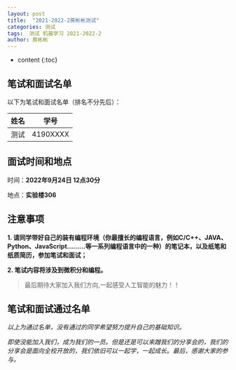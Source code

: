 ```yaml
---
layout: post
title:  "2021-2022-2房彬彬测试"
categories: 测试
tags:  测试 机器学习 2021-2022-2
author: 房彬彬
---
```


* content
{:toc}
## 笔试和面试名单

以下为笔试和面试名单（排名不分先后）：

| 姓名 | 学号 |
| ------ | -------- |
| 测试 | 4190XXXX |



## 面试时间和地点

时间：**2022年9月24日 12点30分**



地点：**实验楼306**



## 注意事项

**1. 请同学带好自己的装有编程环境（你最擅长的编程语言，例如C/C++、JAVA、Python、JavaScript.........等一系列编程语言中的一种）的笔记本，以及纸笔和纸质简历，参加笔试和面试；**

**2. 笔试内容将涉及到微积分和编程。**

>  最后期待大家加入我们方向,一起感受人工智能的魅力！！

## 笔试和面试通过名单



*以上为通过名单，没有通过的同学希望努力提升自己的基础知识。*

*即使没能加入我们，成为我们的一员。但是还是可以来蹭我们的分享会的，我们的分享会是面向全校开放的，我们依旧可以一起学，一起成长。最后，感谢大家的参与。*
